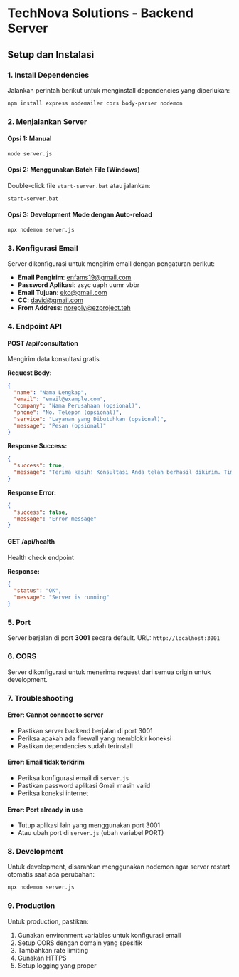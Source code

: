 # TechNova Solutions - Backend Server

## Setup dan Instalasi

### 1. Install Dependencies
Jalankan perintah berikut untuk menginstall dependencies yang diperlukan:

```bash
npm install express nodemailer cors body-parser nodemon
```

### 2. Menjalankan Server

#### Opsi 1: Manual
```bash
node server.js
```

#### Opsi 2: Menggunakan Batch File (Windows)
Double-click file `start-server.bat` atau jalankan:
```bash
start-server.bat
```

#### Opsi 3: Development Mode dengan Auto-reload
```bash
npx nodemon server.js
```

### 3. Konfigurasi Email

Server dikonfigurasi untuk mengirim email dengan pengaturan berikut:
- **Email Pengirim**: enfams19@gmail.com
- **Password Aplikasi**: zsyc uaph uumr vbbr
- **Email Tujuan**: eko@gmail.com
- **CC**: david@gmail.com
- **From Address**: noreply@ezproject.teh

### 4. Endpoint API

#### POST /api/consultation
Mengirim data konsultasi gratis

**Request Body:**
```json
{
  "name": "Nama Lengkap",
  "email": "email@example.com",
  "company": "Nama Perusahaan (opsional)",
  "phone": "No. Telepon (opsional)",
  "service": "Layanan yang Dibutuhkan (opsional)",
  "message": "Pesan (opsional)"
}
```

**Response Success:**
```json
{
  "success": true,
  "message": "Terima kasih! Konsultasi Anda telah berhasil dikirim. Tim kami akan menghubungi Anda segera."
}
```

**Response Error:**
```json
{
  "success": false,
  "message": "Error message"
}
```

#### GET /api/health
Health check endpoint

**Response:**
```json
{
  "status": "OK",
  "message": "Server is running"
}
```

### 5. Port
Server berjalan di port **3001** secara default.
URL: `http://localhost:3001`

### 6. CORS
Server dikonfigurasi untuk menerima request dari semua origin untuk development.

### 7. Troubleshooting

#### Error: Cannot connect to server
- Pastikan server backend berjalan di port 3001
- Periksa apakah ada firewall yang memblokir koneksi
- Pastikan dependencies sudah terinstall

#### Error: Email tidak terkirim
- Periksa konfigurasi email di `server.js`
- Pastikan password aplikasi Gmail masih valid
- Periksa koneksi internet

#### Error: Port already in use
- Tutup aplikasi lain yang menggunakan port 3001
- Atau ubah port di `server.js` (ubah variabel PORT)

### 8. Development

Untuk development, disarankan menggunakan nodemon agar server restart otomatis saat ada perubahan:

```bash
npx nodemon server.js
```

### 9. Production

Untuk production, pastikan:
1. Gunakan environment variables untuk konfigurasi email
2. Setup CORS dengan domain yang spesifik
3. Tambahkan rate limiting
4. Gunakan HTTPS
5. Setup logging yang proper